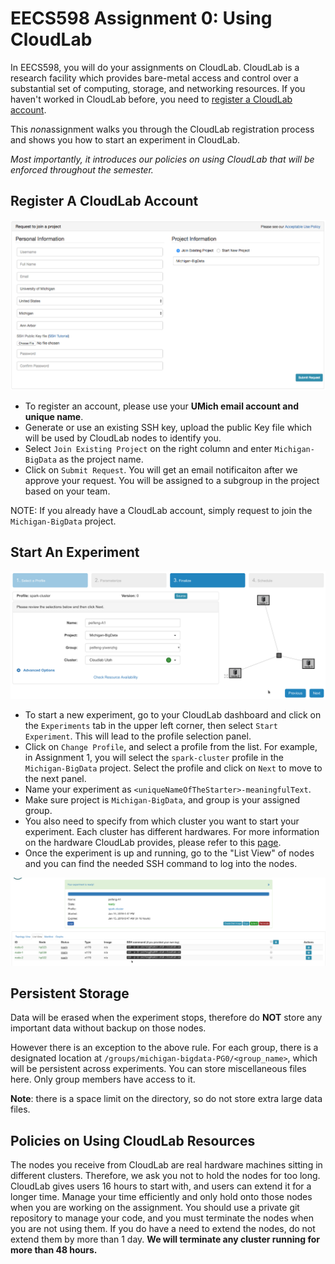 # EECS598 Assignment 0: Using CloudLab

In EECS598, you will do your assignments on CloudLab.
CloudLab is a research facility which provides bare-metal access and control over a substantial set of computing, storage, and networking resources.
If you haven't worked in CloudLab before, you need to [register a CloudLab account](https://cloudlab.us/signup.php).

This *non*assignment walks you through the CloudLab registration process and shows you how to start an experiment in CloudLab.

*Most importantly, it introduces our policies on using CloudLab that will be enforced throughout the semester.*

## Register A CloudLab Account

![Screenshot-Register](./register.png)

- To register an account, please use your **UMich email account and unique name**.
- Generate or use an existing SSH key, upload the public Key file which will be used by CloudLab nodes to identify you.
- Select `Join Existing Project` on the right column and enter `Michigan-BigData` as the project name.
- Click on `Submit Request`. You will get an email notificaiton after we approve your request. You will be assigned to a subgroup in the project based on your team.

NOTE: If you already have a CloudLab account, simply request to join the `Michigan-BigData` project.

## Start An Experiment

![Screenshot-SelectCluster](./cluster.png)

- To start a new experiment, go to your CloudLab dashboard and click on the `Experiments` tab in the upper left corner, then select `Start Experiment`. This will lead to the profile selection panel.
- Click on `Change Profile`, and select a profile from the list. For example, in Assignment 1, you will select the `spark-cluster` profile in the `Michigan-BigData` project. Select the profile and click on `Next` to move to the next panel.
- Name your experiment as `<uniqueNameOfTheStarter>-meaningfulText`.
- Make sure project is `Michigan-BigData`, and group is your assigned group.
- You also need to specify from which cluster you want to start your experiment. Each cluster has different hardwares. For more information on the hardware CloudLab provides, please refer to this [page](http://docs.cloudlab.us/hardware.html).
- Once the experiment is up and running, go to the "List View" of nodes and you can find the needed SSH command to log into the nodes.

![ListView](./listnodes.png)

## Persistent Storage

Data will be erased when the experiment stops, therefore do **NOT** store any important data without backup on those nodes.

However there is an exception to the above rule.
For each group, there is a designated location at
 `/groups/michigan-bigdata-PG0/<group_name>`, which will be persistent across experiments. You can store miscellaneous files here. Only group members have  access to it.

**Note**: there is a space limit on the directory, so do not store extra large data files.

## Policies on Using CloudLab Resources

The nodes you receive from CloudLab are real hardware machines sitting in different clusters. Therefore, we ask you not to hold the nodes for too long. CloudLab gives users 16 hours to start with, and users can extend it for a longer time. Manage your time efficiently and only hold onto those nodes when you are working on the assignment. You should use a private git repository to manage your code, and you must terminate the nodes when you are not using them. If you do have a need to extend the nodes, do not extend them by more than 1 day. **We will terminate any cluster running for more than 48 hours.**
